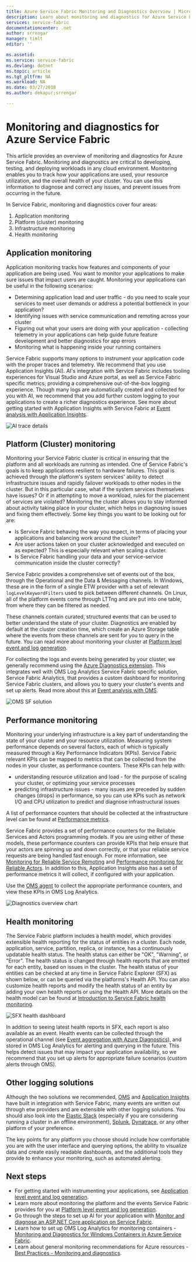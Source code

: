 ```yaml
---
title: Azure Service Fabric Monitoring and Diagnostics Overview | Microsoft Docs
description: Learn about monitoring and diagnostics for Azure Service Fabric clusters, applications, and services.
services: service-fabric
documentationcenter: .net
author: srrengar
manager: timlt
editor: ''

ms.assetid:
ms.service: service-fabric
ms.devlang: dotnet
ms.topic: article
ms.tgt_pltfrm: NA
ms.workload: NA
ms.date: 03/27/2018
ms.author: dekapur;srrengar

---
```


# Monitoring and diagnostics for Azure Service Fabric

This article provides an overview of monitoring and diagnostics for Azure Service Fabric. Monitoring and diagnostics are critical to developing, testing, and deploying workloads in any cloud environment. Monitoring enables you to track how your applications are used, your resource utilization, and the overall health of your cluster. You can use this information to diagnose and correct any issues, and prevent issues from occurring in the future. 

In Service Fabric, monitoring and diagnostics cover four areas: 
1. Application monitoring
2. Platform (cluster) monitoring
3. Infrastructure monitoring
4. Health monitoring

## Application monitoring
Application monitoring tracks how features and components of your application are being used. You want to monitor your applications to make sure issues that impact users are caught. Monitoring your applications can be useful in the following scenarios:
* Determining application load and user traffic - do you need to scale your services to meet user demands or address a potential bottleneck in your application?
* Identifying issues with service communication and remoting across your cluster
* Figuring out what your users are doing with your application - collecting telemetry in your applications can help guide future feature development and better diagnostics for app errors
* Monitoring what is happening inside your running containers

Service Fabric supports many options to instrument your application code with the proper traces and telemetry. We recommend that you use Application Insights (AI). AI's integration with Service Fabric includes tooling experiences for Visual Studio and Azure portal, as well as Service Fabric specific metrics, providing a comprehensive out-of-the-box logging experience. Though many logs are automatically created and collected for you with AI, we recommend that you add further custom logging to your applications to create a richer diagnostics experience. See more about getting started with Application Insights with Service Fabric at [Event analysis with Application Insights](service-fabric-diagnostics-event-analysis-appinsights.md).

![AI trace details](./media/service-fabric-tutorial-monitoring-aspnet/trace-details.png)

## Platform (Cluster) monitoring
Monitoring your Service Fabric cluster is critical in ensuring that the platform and all workloads are running as intended. One of Service Fabric's goals is to keep applications resilient to hardware failures. This goal is achieved through the platform's system services' ability to detect infrastructure issues and rapidly failover workloads to other nodes in the cluster. But in this particular case, what if the system services themselves have issues? Or if in attempting to move a workload, rules for the placement of services are violated? Monitoring the cluster allows you to stay informed about activity taking place in your cluster, which helps in diagnosing issues and fixing them effectively. Some key things you want to be looking out for are:
* Is Service Fabric behaving the way you expect, in terms of placing your applications and balancing work around the cluster? 
* Are user actions taken on your cluster acknowledged and executed on as expected? This is especially relevant when scaling a cluster.
* Is Service Fabric handling your data and your service-service communication inside the cluster correctly?

Service Fabric provides a comprehensive set of events out of the box, through the Operational and the Data & Messaging channels. In Windows, these are in the form of a single ETW provider with a set of relevant `logLevelKeywordFilters` used to pick between different channels. On Linux, all of the platform events come through LTTng and are put into one table, from where they can be filtered as needed. 

These channels contain curated, structured events that can be used to better understand the state of your cluster. Diagnostics are enabled by default at the cluster creation time, which create an Azure Storage table where the events from these channels are sent for you to query in the future. You can read more about monitoring your cluster at [Platform level event and log generation](service-fabric-diagnostics-event-generation-infra.md).

For collecting the logs and events being generated by your cluster, we generally recommend using the [Azure Diagnostics extension](service-fabric-diagnostics-event-aggregation-wad.md). This integrates well with
 OMS Log Analytics Service Fabric specific solution, Service Fabric Analytics, that provides a custom dashboard for monitoring Service Fabric clusters, and allows you to query your cluster's events and set up alerts. Read more about this at [Event analysis with OMS](service-fabric-diagnostics-event-analysis-oms.md). 

 ![OMS SF solution](media/service-fabric-diagnostics-event-analysis-oms/service-fabric-solution.png)

## Performance monitoring
Monitoring your underlying infrastructure is a key part of understanding the state of your cluster and your resource utilization. Measuring system performance depends on several factors, each of which is typically measured through a Key Performance Indicators (KPIs). Service Fabric relevant KPIs can be mapped to metrics that can be collected from the nodes in your cluster, as performance counters.
These KPIs can help with:
* understanding resource utilization and load - for the purpose of scaling your cluster, or optimizing your service processes
* predicting infrastructure issues - many issues are preceded by sudden changes (drops) in performance, so you can use KPIs such as network I/O and CPU utilization to predict and diagnose infrastructural issues

A list of performance counters that should be collected at the infrastructure level can be found at [Performance metrics](service-fabric-diagnostics-event-generation-perf.md). 

Service Fabric provides a set of performance counters for the Reliable Services and Actors programming models. If you are using either of these models, these performance counters can provide KPIs that help ensure that your actors are spinning up and down correctly, or that your reliable service requests are being handled fast enough. For more information, see [Monitoring for Reliable Service Remoting](service-fabric-reliable-serviceremoting-diagnostics.md#performance-counters) and [Performance monitoring for Reliable Actors](service-fabric-reliable-actors-diagnostics.md#performance-counters). In addition to this, Application Insights also has a set of performance metrics it will collect, if configured with your application.

Use the [OMS agent](service-fabric-diagnostics-oms-agent.md) to collect the appropriate performance counters, and view these KPIs in OMS Log Analytics.

![Diagnostics overview chart](media/service-fabric-diagnostics-overview/diagnostics-overview.png)

## Health monitoring
The Service Fabric platform includes a health model, which provides extensible health reporting for the status of entities in a cluster. Each node, application, service, partition, replica, or instance, has a continuously updatable health status. The health status can either be "OK", "Warning", or "Error". The health status is changed through health reports that are emitted for each entity, based on issues in the cluster. The health status of your entities can be checked at any time in Service Fabric Explorer (SFX) as shown below, or can be queried via the platforms's Health API. You can also customize health reports and modify the health status of an entity by adding your own health reports or using the Health API. More details on the health model can be found at [Introduction to Service Fabric health monitoring](service-fabric-health-introduction.md).

![SFX health dashboard](media/service-fabric-diagnostics-overview/sfx-healthstatus.png)

In addition to seeing latest health reports in SFX, each report is also available as an event. Health events can be collected through the operational channel (see [Event aggregation with Azure Diagnostics](service-fabric-diagnostics-event-aggregation-wad.md#log-collection-configurations)), and stored in OMS Log Analytics for alerting and querying in the future. This helps detect issues that may impact your application availability, so we recommend that you set up alerts for appropriate failure scenarios (custom alerts through OMS).

## Other logging solutions

Although the two solutions we recommended, [OMS](service-fabric-diagnostics-event-analysis-oms.md) and [Application Insights](service-fabric-diagnostics-event-analysis-appinsights.md) have built in integration with Service Fabric, many events are written out through etw providers and are extensible with other logging solutions. You should also look into the [Elastic Stack](https://www.elastic.co/products) (especially if you are considering running a cluster in an offline environment), [Splunk](https://www.splunk.com/), [Dynatrace](https://www.dynatrace.com/), or any other platform of your preference. 

The key points for any platform you choose should include how comfortable you are with the user interface and querying options, the ability to visualize data and create easily readable dashboards, and the additional tools they provide to enhance your monitoring, such as automated alerting.

## Next steps

* For getting started with instrumenting your applications, see [Application level event and log generation](service-fabric-diagnostics-event-generation-app.md).
* Learn more about monitoring the platform and the events Service Fabric provides for you at [Platform level event and log generation](service-fabric-diagnostics-event-generation-infra.md).
* Go through the steps to set up AI for your application with [Monitor and diagnose an ASP.NET Core application on Service Fabric](service-fabric-tutorial-monitoring-aspnet.md).
* Learn how to set up OMS Log Analytics for monitoring containers - [Monitoring and Diagnostics for Windows Containers in Azure Service Fabric](service-fabric-tutorial-monitoring-wincontainers.md).
* Learn about general monitoring recommendations for Azure resources - [Best Practices - Monitoring and diagnostics](https://docs.microsoft.com/azure/architecture/best-practices/monitoring). 